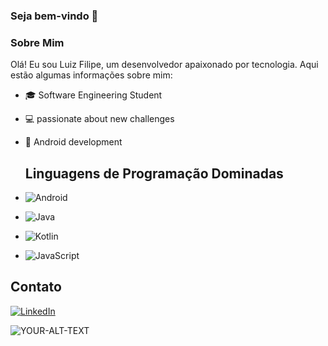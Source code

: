 ### Seja bem-vindo 👋

### Sobre Mim

Olá! Eu sou Luiz Filipe, um desenvolvedor apaixonado por tecnologia. Aqui estão algumas informações sobre mim:

- 🎓 Software Engineering Student
- 💻 passionate about new challenges 
- 📱 Android development

  ## Linguagens de Programação Dominadas

- ![Android](https://img.shields.io/badge/-Android-green)
- ![Java](https://img.shields.io/badge/-Java-red)
- ![Kotlin](https://img.shields.io/badge/-Kotlin-purple)
- ![JavaScript](https://img.shields.io/badge/-JavaScript-yellow)

## Contato

[![LinkedIn](https://img.shields.io/badge/-LinkedIn-blue?style=flat-square&logo=linkedin&logoColor=white&link=https://www.linkedin.com/in/seu-perfil-linkedin/)](https://www.linkedin.com/in/seu-perfil-linkedin/)
  
<html>
<picture>
 <source media="(prefers-color-scheme: dark)" srcset="YOUR-DARKMODE-IMAGE">
 <source media="(prefers-color-scheme: light)" srcset="YOUR-LIGHTMODE-IMAGE">
 <img alt="YOUR-ALT-TEXT" src="YOUR-DEFAULT-IMAGE">
</picture>
</html>
